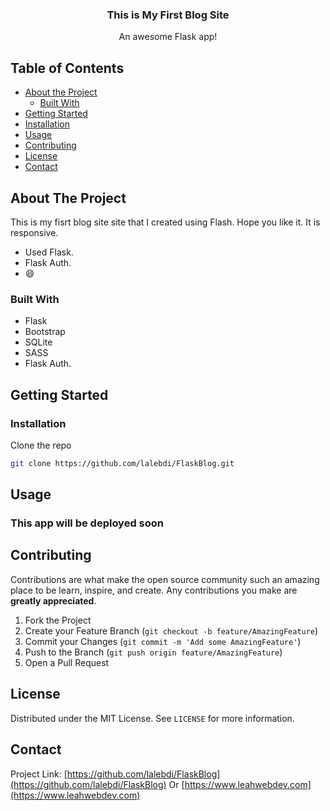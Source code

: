 
<p align="center">
  
    
 

  <h3 align="center">This is My First Blog Site</h3>

  <p align="center">
    An awesome Flask app!
    <br />
    
  </p>
</p>



<!-- TABLE OF CONTENTS -->
## Table of Contents

* [About the Project](#about-the-project)
  * [Built With](#built-with)
* [Getting Started](#getting-started)
* [Installation](#installation)
* [Usage](#usage)
* [Contributing](#contributing)
* [License](#license)
* [Contact](#contact)



<!-- ABOUT THE PROJECT -->
## About The Project


This is my fisrt blog site site that I created using Flash. Hope you like it. It is responsive.



* Used Flask.
*  Flask Auth.
*  :smile:



### Built With

* Flask
* Bootstrap
* SQLite
* SASS
* Flask Auth.



<!-- GETTING STARTED -->
## Getting Started


### Installation


Clone the repo
```sh
git clone https://github.com/lalebdi/FlaskBlog.git
```



<!-- USAGE EXAMPLES -->
## Usage
### This app will be deployed soon



<!-- CONTRIBUTING -->
## Contributing

Contributions are what make the open source community such an amazing place to be learn, inspire, and create. Any contributions you make are **greatly appreciated**.

1. Fork the Project
2. Create your Feature Branch (`git checkout -b feature/AmazingFeature`)
3. Commit your Changes (`git commit -m 'Add some AmazingFeature'`)
4. Push to the Branch (`git push origin feature/AmazingFeature`)
5. Open a Pull Request



<!-- LICENSE -->
## License

Distributed under the MIT License. See `LICENSE` for more information.



<!-- CONTACT -->
## Contact



Project Link: [https://github.com/lalebdi/FlaskBlog](https://github.com/lalebdi/FlaskBlog) 
Or [https://www.leahwebdev.com](https://www.leahwebdev.com)
